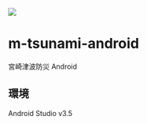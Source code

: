 ![](https://github.com/codeformiyazaki/m-tsunami-android/workflows/CI/badge.svg)

# m-tsunami-android
宮崎津波防災 Android

## 環境

Android Studio v3.5
